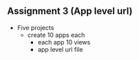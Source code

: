 ## Assignment 3 (App level url)

- Five projects
    - create 10 apps each
        - each app 10 views
        - app level url file 